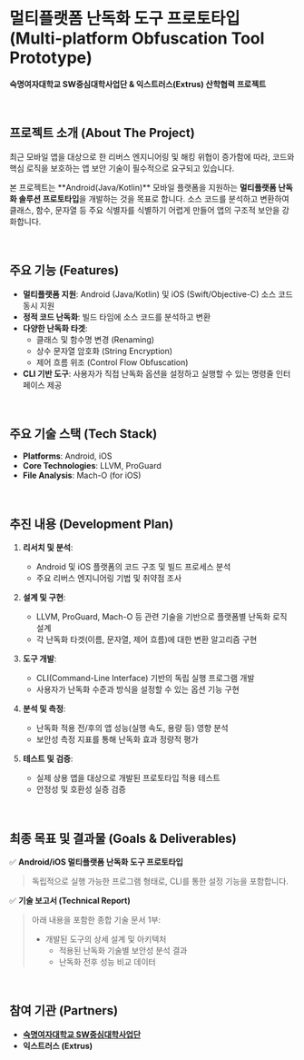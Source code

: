 #  멀티플랫폼 난독화 도구 프로토타입 (Multi-platform Obfuscation Tool Prototype)

**숙명여자대학교 SW중심대학사업단 & 익스트러스(Extrus) 산학협력 프로젝트**

<br>

##  프로젝트 소개 (About The Project)

최근 모바일 앱을 대상으로 한 리버스 엔지니어링 및 해킹 위협이 증가함에 따라, 코드와 핵심 로직을 보호하는 앱 보안 기술이 필수적으로 요구되고 있습니다.

본 프로젝트는 \*\*Android(Java/Kotlin)\*\* 모바일 플랫폼을 지원하는 **멀티플랫폼 난독화 솔루션 프로토타입**을 개발하는 것을 목표로 합니다. 소스 코드를 분석하고 변환하여 클래스, 함수, 문자열 등 주요 식별자를 식별하기 어렵게 만들어 앱의 구조적 보안을 강화합니다.

<br>

##  주요 기능 (Features)

  * **멀티플랫폼 지원**: Android (Java/Kotlin) 및 iOS (Swift/Objective-C) 소스 코드 동시 지원
  * **정적 코드 난독화**: 빌드 타임에 소스 코드를 분석하고 변환
  * **다양한 난독화 타겟**:
      * 클래스 및 함수명 변경 (Renaming)
      * 상수 문자열 암호화 (String Encryption)
      * 제어 흐름 위조 (Control Flow Obfuscation)
  * **CLI 기반 도구**: 사용자가 직접 난독화 옵션을 설정하고 실행할 수 있는 명령줄 인터페이스 제공

<br>

##  주요 기술 스택 (Tech Stack)

  * **Platforms**: Android, iOS
  * **Core Technologies**: LLVM, ProGuard
  * **File Analysis**: Mach-O (for iOS)

<br>

##  추진 내용 (Development Plan)

1.  **리서치 및 분석**:

      * Android 및 iOS 플랫폼의 코드 구조 및 빌드 프로세스 분석
      * 주요 리버스 엔지니어링 기법 및 취약점 조사

2.  **설계 및 구현**:

      * LLVM, ProGuard, Mach-O 등 관련 기술을 기반으로 플랫폼별 난독화 로직 설계
      * 각 난독화 타겟(이름, 문자열, 제어 흐름)에 대한 변환 알고리즘 구현

3.  **도구 개발**:

      * CLI(Command-Line Interface) 기반의 독립 실행 프로그램 개발
      * 사용자가 난독화 수준과 방식을 설정할 수 있는 옵션 기능 구현

4.  **분석 및 측정**:

      * 난독화 적용 전/후의 앱 성능(실행 속도, 용량 등) 영향 분석
      * 보안성 측정 지표를 통해 난독화 효과 정량적 평가

5.  **테스트 및 검증**:

      * 실제 상용 앱을 대상으로 개발된 프로토타입 적용 테스트
      * 안정성 및 호환성 실증 검증

<br>

##  최종 목표 및 결과물 (Goals & Deliverables)

✅ **Android/iOS 멀티플랫폼 난독화 도구 프로토타입**

> 독립적으로 실행 가능한 프로그램 형태로, CLI를 통한 설정 기능을 포함합니다.

✅ **기술 보고서 (Technical Report)**

> 아래 내용을 포함한 종합 기술 문서 1부:
>
>   * 개발된 도구의 상세 설계 및 아키텍처
>       * 적용된 난독화 기술별 보안성 분석 결과
>       * 난독화 전후 성능 비교 데이터

<br>

##  참여 기관 (Partners)

  * **[숙명여자대학교 SW중심대학사업단](https://sw.sookmyung.ac.kr/)**
  * **익스트러스 (Extrus)**
